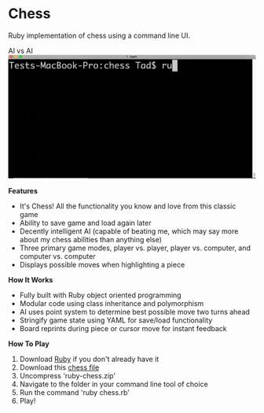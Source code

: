 # Chess
Ruby implementation of chess using a command line UI.

AI vs AI
<img src="gifs/game1-3x-speed.gif">

<b>Features</b>
- It's Chess! All the functionality you know and love from this classic game
- Ability to save game and load again later
- Decently intelligent AI (capable of beating me, which may say more about my chess abilities than anything else)
- Three primary game modes, player vs. player, player vs. computer, and computer vs. computer
- Displays possible moves when highlighting a piece

<b>How It Works</b>
- Fully built with Ruby object oriented programming
- Modular code using class inheritance and polymorphism
- AI uses point system to determine best possible move two turns ahead
- Stringify game state using YAML for save/load functionality
- Board reprints during piece or cursor move for instant feedback

<b>How To Play</b>
<ol>
  <li>Download <a href="http://installrails.com/steps/choose_os">Ruby</a> if you don't already have it</li>
  <li>Download this <a href="ruby-chess.zip">chess file</a></li>
  <li>Uncompress 'ruby-chess.zip'</li>
  <li>Navigate to the folder in your command line tool of choice</li>
  <li>Run the command 'ruby chess.rb'</li>
  <li>Play!</li>
</ol>
